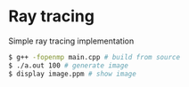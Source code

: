 # Ray tracing

Simple ray tracing implementation

```bash
$ g++ -fopenmp main.cpp # build from source
$ ./a.out 100 # generate image
$ display image.ppm # show image
```
